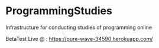 # ProgrammingStudies
Infrastructure for conducting studies of programming online

BetaTest Live @ : https://pure-wave-34590.herokuapp.com/

